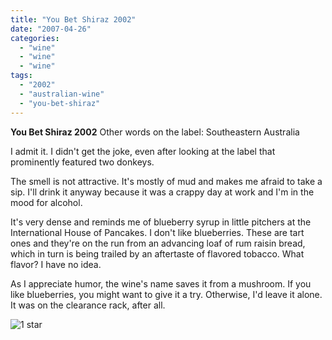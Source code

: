 ```yaml
---
title: "You Bet Shiraz 2002"
date: "2007-04-26"
categories: 
  - "wine"
  - "wine"
  - "wine"
tags: 
  - "2002"
  - "australian-wine"
  - "you-bet-shiraz"
---
```


**You Bet Shiraz 2002** Other words on the label: Southeastern Australia

I admit it. I didn't get the joke, even after looking at the label that prominently featured two donkeys.

The smell is not attractive. It's mostly of mud and makes me afraid to take a sip. I'll drink it anyway because it was a crappy day at work and I'm in the mood for alcohol.

It's very dense and reminds me of blueberry syrup in little pitchers at the International House of Pancakes. I don't like blueberries. These are tart ones and they're on the run from an advancing loaf of rum raisin bread, which in turn is being trailed by an aftertaste of flavored tobacco. What flavor? I have no idea.

As I appreciate humor, the wine's name saves it from a mushroom. If you like blueberries, you might want to give it a try. Otherwise, I'd leave it alone. It was on the clearance rack, after all.

![1 star](http://www.rebeccagomezfarrell.com/wp-content/uploads/2009/04/rating_olive1.gif "rating_olive1")
